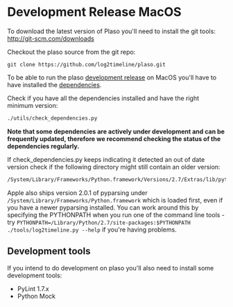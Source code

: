 # Development Release MacOS
To download the latest version of Plaso you'll need to install the git tools: http://git-scm.com/downloads

Checkout the plaso source from the git repo:
```
git clone https://github.com/log2timeline/plaso.git
```

To be able to run the plaso [development release](Releases-and-roadmap.md) on MacOS you'll have to have installed the [dependencies](Dependencies.md).

Check if you have all the dependencies installed and have the right minimum version:
```bash
./utils/check_dependencies.py
```

**Note that some dependencies are actively under development and can be frequently updated, therefore we recommend checking the status of the dependencies regularly.**

If check_dependencies.py keeps indicating it detected an out of date version check if the following directory might still contain an older version:
```bash
/System/Library/Frameworks/Python.framework/Versions/2.7/Extras/lib/python/
```

Apple also ships version 2.0.1 of pyparsing under ```/System/Library/Frameworks/Python.framework``` which is loaded first, even if you have a newer pyparsing installed. You can work around this by specifying the PYTHONPATH when you run one of the command line tools - try ```PYTHONPATH=/Library/Python/2.7/site-packages:$PYTHONPATH ./tools/log2timeline.py --help``` if you're having problems.

## Development tools
If you intend to do development on plaso you'll also need to install some development tools:

* PyLint 1.7.x
* Python Mock

